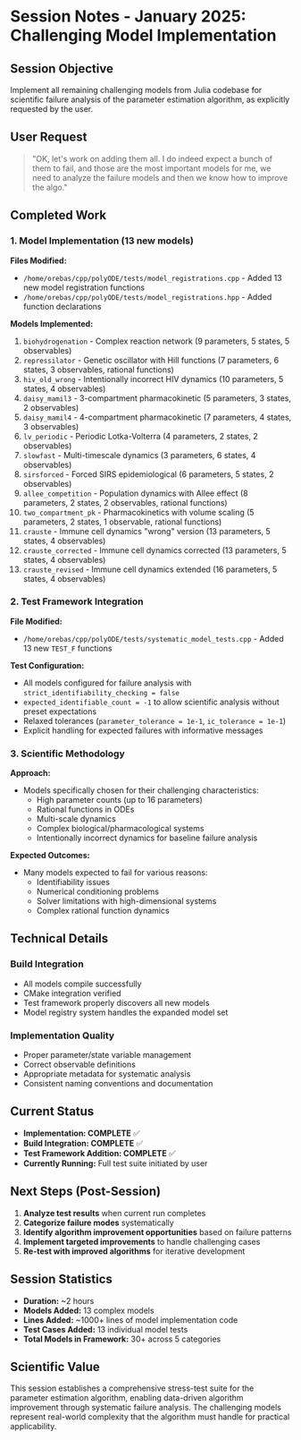 # Session Notes - January 2025: Challenging Model Implementation

## Session Objective
Implement all remaining challenging models from Julia codebase for scientific failure analysis of the parameter estimation algorithm, as explicitly requested by the user.

## User Request
> "OK, let's work on adding them all. I do indeed expect a bunch of them to fail, and those are the most important models for me, we need to analyze the failure models and then we know how to improve the algo."

## Completed Work

### 1. Model Implementation (13 new models)
**Files Modified:**
- `/home/orebas/cpp/polyODE/tests/model_registrations.cpp` - Added 13 new model registration functions
- `/home/orebas/cpp/polyODE/tests/model_registrations.hpp` - Added function declarations

**Models Implemented:**
1. `biohydrogenation` - Complex reaction network (9 parameters, 5 states, 5 observables)
2. `repressilator` - Genetic oscillator with Hill functions (7 parameters, 6 states, 3 observables, rational functions)
3. `hiv_old_wrong` - Intentionally incorrect HIV dynamics (10 parameters, 5 states, 4 observables)
4. `daisy_mamil3` - 3-compartment pharmacokinetic (5 parameters, 3 states, 2 observables)
5. `daisy_mamil4` - 4-compartment pharmacokinetic (7 parameters, 4 states, 3 observables)
6. `lv_periodic` - Periodic Lotka-Volterra (4 parameters, 2 states, 2 observables)
7. `slowfast` - Multi-timescale dynamics (3 parameters, 6 states, 4 observables)
8. `sirsforced` - Forced SIRS epidemiological (6 parameters, 5 states, 2 observables)
9. `allee_competition` - Population dynamics with Allee effect (8 parameters, 2 states, 2 observables, rational functions)
10. `two_compartment_pk` - Pharmacokinetics with volume scaling (5 parameters, 2 states, 1 observable, rational functions)
11. `crauste` - Immune cell dynamics "wrong" version (13 parameters, 5 states, 4 observables)
12. `crauste_corrected` - Immune cell dynamics corrected (13 parameters, 5 states, 4 observables)
13. `crauste_revised` - Immune cell dynamics extended (16 parameters, 5 states, 4 observables)

### 2. Test Framework Integration
**File Modified:**
- `/home/orebas/cpp/polyODE/tests/systematic_model_tests.cpp` - Added 13 new `TEST_F` functions

**Test Configuration:**
- All models configured for failure analysis with `strict_identifiability_checking = false`
- `expected_identifiable_count = -1` to allow scientific analysis without preset expectations
- Relaxed tolerances (`parameter_tolerance = 1e-1`, `ic_tolerance = 1e-1`)
- Explicit handling for expected failures with informative messages

### 3. Scientific Methodology
**Approach:**
- Models specifically chosen for their challenging characteristics:
  - High parameter counts (up to 16 parameters)
  - Rational functions in ODEs
  - Multi-scale dynamics
  - Complex biological/pharmacological systems
  - Intentionally incorrect dynamics for baseline failure analysis

**Expected Outcomes:**
- Many models expected to fail for various reasons:
  - Identifiability issues
  - Numerical conditioning problems
  - Solver limitations with high-dimensional systems
  - Complex rational function dynamics

## Technical Details

### Build Integration
- All models compile successfully
- CMake integration verified
- Test framework properly discovers all new models
- Model registry system handles the expanded model set

### Implementation Quality
- Proper parameter/state variable management
- Correct observable definitions
- Appropriate metadata for systematic analysis
- Consistent naming conventions and documentation

## Current Status
- **Implementation: COMPLETE** ✅
- **Build Integration: COMPLETE** ✅
- **Test Framework Addition: COMPLETE** ✅
- **Currently Running:** Full test suite initiated by user

## Next Steps (Post-Session)
1. **Analyze test results** when current run completes
2. **Categorize failure modes** systematically
3. **Identify algorithm improvement opportunities** based on failure patterns
4. **Implement targeted improvements** to handle challenging cases
5. **Re-test with improved algorithms** for iterative development

## Session Statistics
- **Duration:** ~2 hours
- **Models Added:** 13 complex models
- **Lines Added:** ~1000+ lines of model implementation code
- **Test Cases Added:** 13 individual model tests
- **Total Models in Framework:** 30+ across 5 categories

## Scientific Value
This session establishes a comprehensive stress-test suite for the parameter estimation algorithm, enabling data-driven algorithm improvement through systematic failure analysis. The challenging models represent real-world complexity that the algorithm must handle for practical applicability.
